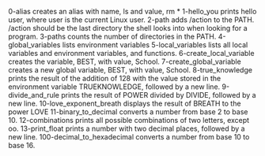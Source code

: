 0-alias creates an alias with name, ls and value, rm *
1-hello_you prints hello user, where user is the current Linux user.
2-path adds /action to the PATH. /action should be the last directory the shell looks into when looking for a program.
3-paths  counts the number of directories in the PATH.
4-global_variables lists environment variables
5-local_variables lists all local variables and environment variables, and functions.
6-create_local_variable creates the variable, BEST, with value, School.
7-create_global_variable creates a new global variable, BEST, with value, School.
8-true_knowledge prints the result of the addition of 128 with the value stored in the environment variable TRUEKNOWLEDGE, followed by a new line.
9-divide_and_rule prints the result of POWER divided by DIVIDE, followed by a new line.
10-love_exponent_breath displays the result of BREATH to the power LOVE
11-binary_to_decimal converts a number from base 2 to base 10.
12-combinations prints all possible combinations of two letters, except oo.
13-print_float prints a number with two decimal places, followed by a new line.
100-decimal_to_hexadecimal converts a number from base 10 to base 16.
